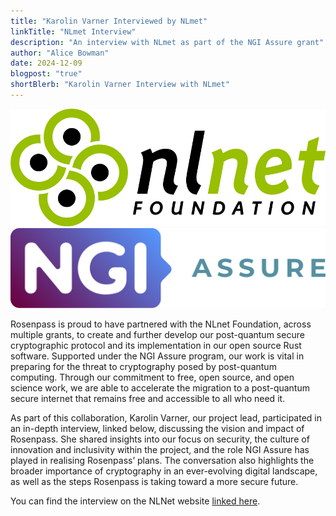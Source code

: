 ```yaml
---
title: "Karolin Varner Interviewed by NLmet"
linkTitle: "NLmet Interview"
description: "An interview with NLmet as part of the NGI Assure grant"
author: "Alice Bowman"
date: 2024-12-09
blogpost: "true"
shortBlerb: "Karolin Varner Interview with NLmet"
---
```


<div>
	<a href="https://nlnet.nl/project/Rosenpass/interview.html" >
        <img src="/icons/nlnet.svg" class="rp-supporter" alt="Logo NLnet: abstract logo of four people seen from above">
        <img src="/icons/ngiassure.svg" class="rp-supporter" alt="Logo NGI Assure: letterlogo shaped like a tag">
    </a>
</div>

Rosenpass is proud to have partnered with the NLnet Foundation, across multiple grants,
to create and further develop our post-quantum secure cryptographic protocol and its implementation in our open source Rust software. Supported under the NGI Assure program,
our work is vital in preparing for the threat to cryptography posed by post-quantum computing. Through our commitment to free, open source, and open science work, we are able to accelerate the 
migration to a post-quantum secure internet that remains free and accessible to all who need it.

As part of this collaboration, Karolin Varner, our project lead, participated in an in-depth interview, linked below, discussing the vision and impact of Rosenpass. She shared insights into our focus on 
security, the culture of innovation and inclusivity within the project, and the role NGI Assure has played in realising Rosenpass’ plans. The conversation also highlights the broader importance of 
cryptography in an ever-evolving digital landscape, as well as the steps Rosenpass is taking toward a more secure future.


You can find the interview on the NLNet website [linked here](https://nlnet.nl/project/Rosenpass/interview.html).
